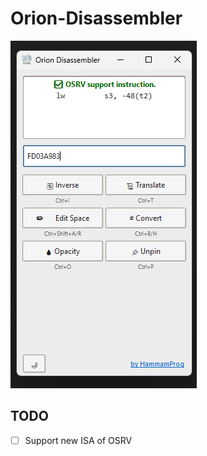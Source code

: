 # Orion-Disassembler

![Desktop App Window](desktop-app-window.png)

## TODO

- [ ] Support new ISA of OSRV
